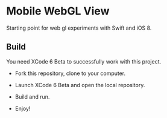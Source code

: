 # Mobile WebGL View

Starting point for web gl experiments with Swift and iOS 8.

## Build

You need XCode 6 Beta to successfully work with this project.

* Fork this repository, clone to your computer.

* Launch XCode 6 Beta and open the local repository.

* Build and run.

* Enjoy!
